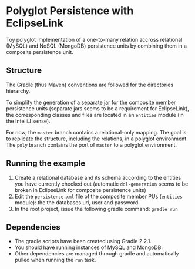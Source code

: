 # Polyglot Persistence with EclipseLink

Toy polyglot implementation of a one-to-many relation accross relational (MySQL) and NoSQL (MongoDB) persistence units by combining them in a composite persistence unit.

## Structure

The Gradle (thus Maven) conventions are followed for the directories hierarchy.

To simplify the generation of a separate jar for the composite member persistence units (separate jars seems to be a requirement for EclipseLink), the corresponding classes and files are located in an `entities` module (in the IntelliJ sense).

For now, the `master` branch contains a relational-only mapping. The goal is to replicate the structure, including the relations, in a polyglot environment. The `poly` branch contains the port of `master` to a polyglot environment.

## Running the example

1. Create a relational database and its schema according to the entities you have currently checked out (automatic `ddl-generation` seems to be broken in EclipseLink for composite persistence units)
2. Edit the `persistence.xml` file of the composite member PUs (`entities` module): the the databases url, user and password.
3. In the root project, issue the following gradle command: `gradle run`

## Dependencies

* The gradle scripts have been created using Gradle 2.2.1.
* You should have running instances of MySQL and MongoDB.
* Other dependencies are managed through gradle and automatically pulled when running the `run` task.
